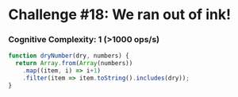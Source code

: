 # Challenge #18: We ran out of ink!

### Cognitive Complexity: 1 (>1000 ops/s)

```js
function dryNumber(dry, numbers) {
  return Array.from(Array(numbers))
    .map((item, i) => i+1)
    .filter(item => item.toString().includes(dry));
}
```
